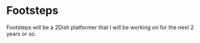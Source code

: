 # Footsteps
Footsteps will be a 2Dish platformer that I will be working on for the next 2 years or so.
